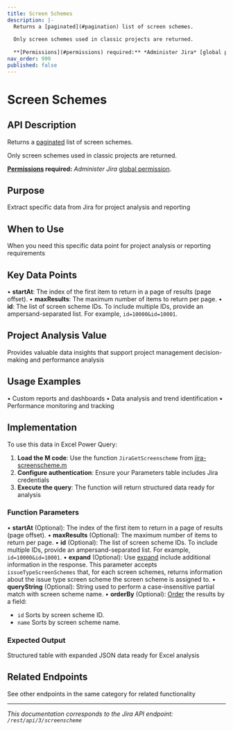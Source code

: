 ```yaml
---
title: Screen Schemes
description: |-
  Returns a [paginated](#pagination) list of screen schemes.
  
  Only screen schemes used in classic projects are returned.
  
  **[Permissions](#permissions) required:** *Administer Jira* [global permission](https://confluence.atlassian.com/x/x4dKLg).
nav_order: 999
published: false
---
```


# Screen Schemes

## API Description
Returns a [paginated](#pagination) list of screen schemes.

Only screen schemes used in classic projects are returned.

**[Permissions](#permissions) required:** *Administer Jira* [global permission](https://confluence.atlassian.com/x/x4dKLg).

## Purpose
Extract specific data from Jira for project analysis and reporting

## When to Use
When you need this specific data point for project analysis or reporting requirements

## Key Data Points
• **startAt**: The index of the first item to return in a page of results (page offset).
• **maxResults**: The maximum number of items to return per page.
• **id**: The list of screen scheme IDs. To include multiple IDs, provide an ampersand-separated list. For example, `id=10000&id=10001`.

## Project Analysis Value
Provides valuable data insights that support project management decision-making and performance analysis

## Usage Examples
• Custom reports and dashboards
• Data analysis and trend identification
• Performance monitoring and tracking

## Implementation
To use this data in Excel Power Query:

1. **Load the M code**: Use the function `JiraGetScreenscheme` from [jira-screenscheme.m](../assets/jira-screenscheme.m)
2. **Configure authentication**: Ensure your Parameters table includes Jira credentials
3. **Execute the query**: The function will return structured data ready for analysis

### Function Parameters
• **startAt** (Optional): The index of the first item to return in a page of results (page offset).
• **maxResults** (Optional): The maximum number of items to return per page.
• **id** (Optional): The list of screen scheme IDs. To include multiple IDs, provide an ampersand-separated list. For example, `id=10000&id=10001`.
• **expand** (Optional): Use [expand](#expansion) include additional information in the response. This parameter accepts `issueTypeScreenSchemes` that, for each screen schemes, returns information about the issue type screen scheme the screen scheme is assigned to.
• **queryString** (Optional): String used to perform a case-insensitive partial match with screen scheme name.
• **orderBy** (Optional): [Order](#ordering) the results by a field:

 *  `id` Sorts by screen scheme ID.
 *  `name` Sorts by screen scheme name.

### Expected Output
Structured table with expanded JSON data ready for Excel analysis

## Related Endpoints
See other endpoints in the same category for related functionality

---
*This documentation corresponds to the Jira API endpoint: `/rest/api/3/screenscheme`*
